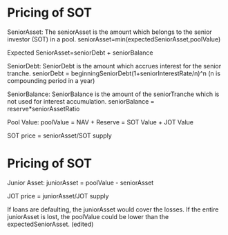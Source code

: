 # Pricing of SOT

SeniorAsset: The seniorAsset is the amount which belongs to the senior investor (SOT) in a pool.
seniorAsset=min(expectedSeniorAsset,poolValue)

Expected SeniorAsset=seniorDebt + seniorBalance

SeniorDebt: SeniorDebt is the amount which accrues interest for the senior tranche.
seniorDebt = beginningSeniorDebt(1+seniorInterestRate/n)^n (n is compounding period in a year)

SeniorBalance: SeniorBalance is the amount of the seniorTranche which is not used for interest accumulation.
seniorBalance = reserve*seniorAssetRatio

Pool Value: poolValue = NAV + Reserve = SOT Value + JOT Value

SOT price = seniorAsset/SOT supply 

# Pricing of SOT

Junior Asset: juniorAsset = poolValue - seniorAsset

JOT price = juniorAsset/JOT supply

If loans are defaulting, the juniorAsset would cover the losses. If the entire juniorAsset is lost, the poolValue could be lower than the expectedSeniorAsset. (edited) 
